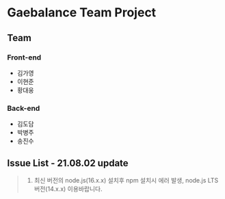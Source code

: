 # Gaebalance Team Project

## Team

### Front-end

- 김가영
- 이현준
- 황대웅

### Back-end

- 김도담
- 박병주
- 송진수

## Issue List - 21.08.02 update

> 1. 최신 버전의 node.js(16.x.x) 설치후 npm 설치시 에러 발생, node.js LTS버전(14.x.x) 이용바랍니다.
